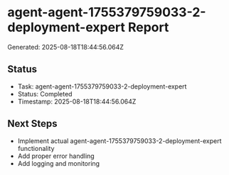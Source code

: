 # agent-agent-1755379759033-2-deployment-expert Report

Generated: 2025-08-18T18:44:56.064Z

## Status
- Task: agent-agent-1755379759033-2-deployment-expert
- Status: Completed
- Timestamp: 2025-08-18T18:44:56.064Z

## Next Steps
- Implement actual agent-agent-1755379759033-2-deployment-expert functionality
- Add proper error handling
- Add logging and monitoring

